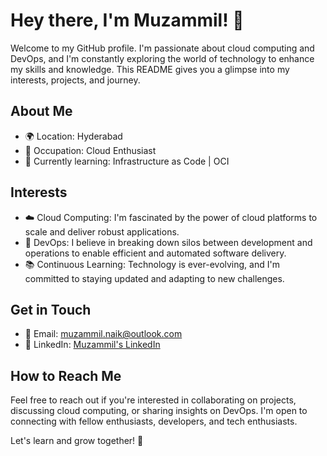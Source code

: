 # Hey there, I'm Muzammil! 👋

Welcome to my GitHub profile. I'm passionate about cloud computing and DevOps, and I'm constantly exploring the world of technology to enhance my skills and knowledge. This README gives you a glimpse into my interests, projects, and journey.

## About Me

- 🌍 Location: Hyderabad
- 💼 Occupation: Cloud Enthusiast 
- 🌱 Currently learning: Infrastructure as Code | OCI

## Interests

- ☁️ Cloud Computing: I'm fascinated by the power of cloud platforms to scale and deliver robust applications.
- 🚀 DevOps: I believe in breaking down silos between development and operations to enable efficient and automated software delivery.
- 📚 Continuous Learning: Technology is ever-evolving, and I'm committed to staying updated and adapting to new challenges.


## Get in Touch

- 📧 Email: muzammil.naik@outlook.com
- 💬 LinkedIn: [Muzammil's LinkedIn](https://www.linkedin.com/in/naik-mohammed-muzammil/)

## How to Reach Me

Feel free to reach out if you're interested in collaborating on projects, discussing cloud computing, or sharing insights on DevOps. I'm open to connecting with fellow enthusiasts, developers, and tech enthusiasts.

Let's learn and grow together! 🌱
